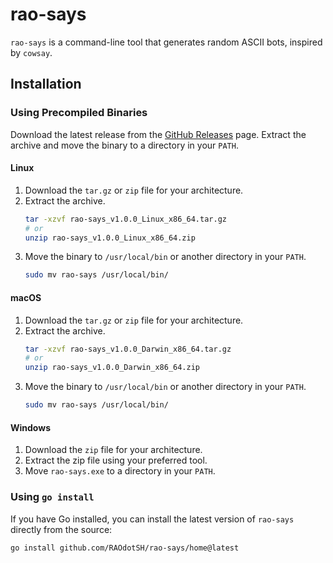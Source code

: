 # rao-says

`rao-says` is a command-line tool that generates random ASCII bots, inspired by `cowsay`.

## Installation

### Using Precompiled Binaries

Download the latest release from the [GitHub Releases](https://github.com/RAOdotSH/rao-says/releases) page. Extract the archive and move the binary to a directory in your `PATH`.

#### Linux

1. Download the `tar.gz` or `zip` file for your architecture.
2. Extract the archive.
    ```sh
    tar -xzvf rao-says_v1.0.0_Linux_x86_64.tar.gz
    # or
    unzip rao-says_v1.0.0_Linux_x86_64.zip
    ```
3. Move the binary to `/usr/local/bin` or another directory in your `PATH`.
    ```sh
    sudo mv rao-says /usr/local/bin/
    ```

#### macOS

1. Download the `tar.gz` or `zip` file for your architecture.
2. Extract the archive.
    ```sh
    tar -xzvf rao-says_v1.0.0_Darwin_x86_64.tar.gz
    # or
    unzip rao-says_v1.0.0_Darwin_x86_64.zip
    ```
3. Move the binary to `/usr/local/bin` or another directory in your `PATH`.
    ```sh
    sudo mv rao-says /usr/local/bin/
    ```

#### Windows

1. Download the `zip` file for your architecture.
2. Extract the zip file using your preferred tool.
3. Move `rao-says.exe` to a directory in your `PATH`.

### Using `go install`

If you have Go installed, you can install the latest version of `rao-says` directly from the source:

```sh
go install github.com/RAOdotSH/rao-says/home@latest
```